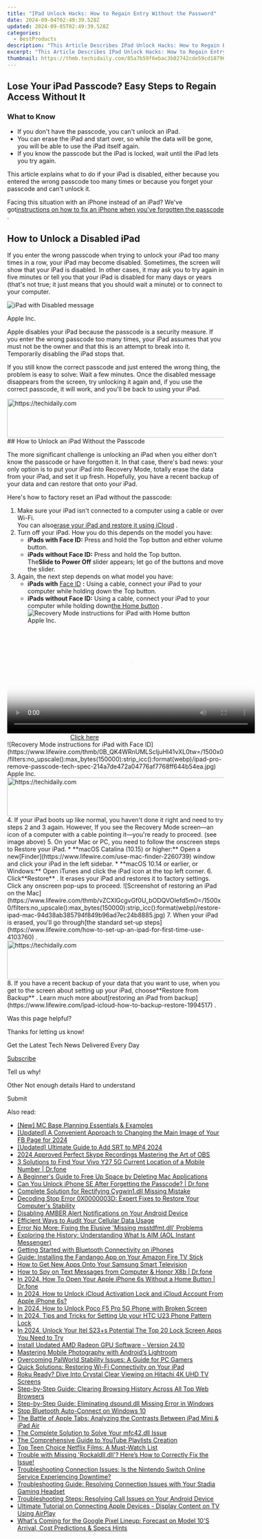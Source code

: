 ```yaml
---
title: "IPad Unlock Hacks: How to Regain Entry Without the Password"
date: 2024-09-04T02:49:39.528Z
updated: 2024-09-05T02:49:39.528Z
categories:
  - BestProducts
description: "This Article Describes IPad Unlock Hacks: How to Regain Entry Without the Password"
excerpt: "This Article Describes IPad Unlock Hacks: How to Regain Entry Without the Password"
thumbnail: https://thmb.techidaily.com/85a7b59f6ebac3b02742cde59cd187960869a90caaaa91e9c7ebf00da17adc0d.jpg
---
```


## Lose Your iPad Passcode? Easy Steps to Regain Access Without It
### What to Know

* If you don't have the passcode, you can't unlock an iPad.
* You can erase the iPad and start over, so while the data will be gone, you will be able to use the iPad itself again.
* If you know the passcode but the iPad is locked, wait until the iPad lets you try again.

 This article explains what to do if your iPad is disabled, either because you entered the wrong passcode too many times or because you forget your passcode and can't unlock it.

 Facing this situation with an iPhone instead of an iPad? We've got[instructions on how to fix an iPhone when you've forgotten the passcode](https://www.lifewire.com/fix-forget-your-iphone-passcode-2000279) .

## How to Unlock a Disabled iPad

 If you enter the wrong passcode when trying to unlock your iPad too many times in a row, your iPad may become disabled. Sometimes, the screen will show that your iPad is disabled. In other cases, it may ask you to try again in five minutes or tell you that your iPad is disabled for many days or years (that's not true; it just means that you should wait a minute) or to connect to your computer.

![iPad with Disabled message](https://www.lifewire.com/thmb/_fQ8cMGeZYhQXoL7cQ2oT5VzNqM=/1500x0/filters:no_upscale():max_bytes(150000):strip_icc():format(webp)/ios13-ipad-pro-forgot-passcode-26286b5c85ae44e1ac6f124c31a2e6ed.jpg)

Apple Inc.

 Apple disables your iPad because the passcode is a security measure. If you enter the wrong passcode too many times, your iPad assumes that you must not be the owner and that this is an attempt to break into it. Temporarily disabling the iPad stops that.

 If you still know the correct passcode and just entered the wrong thing, the problem is easy to solve: Wait a few minutes. Once the disabled message disappears from the screen, try unlocking it again and, if you use the correct passcode, it will work, and you'll be back to using your iPad.

<!-- affiliate ads begin -->
<a href="https://appsumo.8odi.net/c/5597632/2137380/7443" target="_top" id="2137380">
  <img src="//a.impactradius-go.com/display-ad/7443-2137380" border="0" alt="https://techidaily.com" width="728" height="90"/>
</a>
<img height="0" width="0" src="https://appsumo.8odi.net/i/5597632/2137380/7443" style="position:absolute;visibility:hidden;" border="0" />
<!-- affiliate ads end -->
## How to Unlock an iPad Without the Passcode

 The more significant challenge is unlocking an iPad when you either don't know the passcode or have forgotten it. In that case, there's bad news: your only option is to put your iPad into Recovery Mode, totally erase the data from your iPad, and set it up fresh. Hopefully, you have a recent backup of your data and can restore that onto your iPad.

 Here's how to factory reset an iPad without the passcode:

1. Make sure your iPad isn't connected to a computer using a cable or over Wi-Fi.  
 You can also[erase your iPad and restore it using iCloud](https://www.lifewire.com/erase-your-ipad-remotely-4103755) .
2. Turn off your iPad. How you do this depends on the model you have:  
   * **iPads with Face ID:** Press and hold the Top button and either volume button.  
   * **iPads without Face ID:** Press and hold the Top button.  
 The**Slide to Power Off** slider appears; let go of the buttons and move the slider.
3. Again, the next step depends on what model you have:  
   * **iPads with** [Face ID](https://www.lifewire.com/face-id-4151714) **:** Using a cable, connect your iPad to your computer while holding down the Top button.  
   * **iPads without Face ID:** Using a cable, connect your iPad to your computer while holding down[the Home button](https://www.lifewire.com/what-is-ipad-home-button-1994353) .  
![Recovery Mode instructions for iPad with Home button](https://www.lifewire.com/thmb/kkCNjlj7plm6A1Oum6X4yKCVfA4=/1500x0/filters:no_upscale():max_bytes(150000):strip_icc():format(webp)/ipad-air-remove-passcode-tech-spec-c9787c46be05447a833dd8985ca9e61b.jpg)  
Apple Inc.  
<!-- affiliate ads begin -->
<span id="1983446">
					<video width="576" height="240" style="cursor:pointer"
           poster="//a.impactradius-go.com/display-clicktoplayimage/1983446.png"
           onclick="if(!this.playClicked){this.play();this.setAttribute('controls',true);this.playClicked=true;}">
	   <source src="//a.impactradius-go.com/display-ad/22993-1983446">
	   <img src="//a.impactradius-go.com/display-clicktoplayimage/1983446.png" style="border: none; height: 100%; width: 100%; object-fit: contain">
	</video>
	<div style="width:360px;text-align:center"><a href="javascript:window.open(decodeURIComponent('https%3A%2F%2Fhomestyler.sjv.io%2Fc%2F5597632%2F1983446%2F22993'), '_blank');void(0);">Click here</a></div>
</span>
<img height="0" width="0" src="https://imp.pxf.io/i/5597632/1983446/22993" style="position:absolute;visibility:hidden;" border="0" />
<!-- affiliate ads end -->
![Recovery Mode instructions for iPad with Face ID](https://www.lifewire.com/thmb/0B_QK4WRnUMLScIjuHI41vXL0tw=/1500x0/filters:no_upscale():max_bytes(150000):strip_icc():format(webp)/ipad-pro-remove-passcode-tech-spec-214a7de472a04776af7768ff644b54ea.jpg)  
 Apple Inc.
<!-- affiliate ads begin -->
<a href="https://appsumo.8odi.net/c/5597632/2094422/7443" target="_top" id="2094422">
  <img src="//a.impactradius-go.com/display-ad/7443-2094422" border="0" alt="https://techidaily.com" width="728" height="90"/>
</a>
<img height="0" width="0" src="https://appsumo.8odi.net/i/5597632/2094422/7443" style="position:absolute;visibility:hidden;" border="0" />
<!-- affiliate ads end -->
4. If your iPad boots up like normal, you haven't done it right and need to try steps 2 and 3 again.  
 However, If you see the Recovery Mode screen—an icon of a computer with a cable pointing it—you're ready to proceed. (see image above)
5. On your Mac or PC, you need to follow the onscreen steps to Restore your iPad.  
   * **macOS Catalina (10.15) or higher:** Open a new[Finder](https://www.lifewire.com/use-mac-finder-2260739) window and click your iPad in the left sidebar.  
   * **macOS 10.14 or earlier, or Windows:** Open iTunes and click the iPad icon at the top left corner.
6. Click**Restore** . It erases your iPad and restores it to factory settings. Click any onscreen pop-ups to proceed.  
![Screenshot of restoring an iPad on the Mac](https://www.lifewire.com/thmb/vZCXlGcgvGf0U_bODQVOIefd5m0=/1500x0/filters:no_upscale():max_bytes(150000):strip_icc():format(webp)/restore-ipad-mac-94d38ab385794f849b96ad7ec24b8885.jpg)
7. When your iPad is erased, you'll go through[the standard set-up steps](https://www.lifewire.com/how-to-set-up-an-ipad-for-first-time-use-4103760) .
<!-- affiliate ads begin -->
<a href="https://appsumo.8odi.net/c/5597632/2075472/7443" target="_top" id="2075472">
  <img src="//a.impactradius-go.com/display-ad/7443-2075472" border="0" alt="https://techidaily.com" width="728" height="90"/>
</a>
<img height="0" width="0" src="https://appsumo.8odi.net/i/5597632/2075472/7443" style="position:absolute;visibility:hidden;" border="0" />
<!-- affiliate ads end -->
8. If you have a recent backup of your data that you want to use, when you get to the screen about setting up your iPad, choose**Restore from Backup** .  
 Learn much more about[restoring an iPad from backup](https://www.lifewire.com/ipad-icloud-how-to-backup-restore-1994517) .

Was this page helpful?

Thanks for letting us know!

 Get the Latest Tech News Delivered Every Day

[Subscribe](https://www.lifewire.com/#)

Tell us why!

 Other  Not enough details  Hard to understand

 Submit

<ins class="adsbygoogle"
     style="display:block"
     data-ad-format="autorelaxed"
     data-ad-client="ca-pub-7571918770474297"
     data-ad-slot="1223367746"></ins>



<ins class="adsbygoogle"
     style="display:block"
     data-ad-client="ca-pub-7571918770474297"
     data-ad-slot="8358498916"
     data-ad-format="auto"
     data-full-width-responsive="true"></ins>

<span class="atpl-alsoreadstyle">Also read:</span>
<div><ul>
<li><a href="https://remote-screen-capture.techidaily.com/new-mc-base-planning-essentials-and-examples/"><u>[New] MC Base Planning  Essentials & Examples</u></a></li>
<li><a href="https://facebook-videos.techidaily.com/updated-a-convenient-approach-to-changing-the-main-image-of-your-fb-page-for-2024/"><u>[Updated] A Convenient Approach to Changing the Main Image of Your FB Page for 2024</u></a></li>
<li><a href="https://some-guidance.techidaily.com/updated-ultimate-guide-to-add-srt-to-mp4-2024/"><u>[Updated] Ultimate Guide to Add SRT to MP4 2024</u></a></li>
<li><a href="https://video-capture.techidaily.com/2024-approved-perfect-skype-recordings-mastering-the-art-of-obs/"><u>2024 Approved  Perfect Skype Recordings  Mastering the Art of OBS</u></a></li>
<li><a href="https://android-location-track.techidaily.com/3-solutions-to-find-your-vivo-y27-5g-current-location-of-a-mobile-number-drfone-by-drfone-virtual-android/"><u>3 Solutions to Find Your Vivo Y27 5G Current Location of a Mobile Number | Dr.fone</u></a></li>
<li><a href="https://tech-recovery.techidaily.com/a-beginners-guide-to-free-up-space-by-deleting-mac-applications/"><u>A Beginner's Guide to Free Up Space by Deleting Mac Applications</u></a></li>
<li><a href="https://iphone-unlock.techidaily.com/can-you-unlock-iphone-se-after-forgetting-the-passcode-drfone-by-drfone-ios/"><u>Can You Unlock iPhone SE After Forgetting the Passcode? | Dr.fone</u></a></li>
<li><a href="https://tech-recovery.techidaily.com/complete-solution-for-rectifying-cygwin1dll-missing-mistake/"><u>Complete Solution for Rectifying Cygwin1.dll Missing Mistake</u></a></li>
<li><a href="https://tech-recovery.techidaily.com/decoding-stop-error-0x0000003d-expert-fixes-to-restore-your-computers-stability/"><u>Decoding Stop Error 0X0000003D: Expert Fixes to Restore Your Computer's Stability</u></a></li>
<li><a href="https://tech-recovery.techidaily.com/disabling-amber-alert-notifications-on-your-android-device/"><u>Disabling AMBER Alert Notifications on Your Android Device</u></a></li>
<li><a href="https://tech-recovery.techidaily.com/efficient-ways-to-audit-your-cellular-data-usage/"><u>Efficient Ways to Audit Your Cellular Data Usage</u></a></li>
<li><a href="https://tech-recovery.techidaily.com/error-no-more-fixing-the-elusive-missing-msstdfmtdll-problems/"><u>Error No More: Fixing the Elusive 'Missing msstdfmt.dll' Problems</u></a></li>
<li><a href="https://tech-recovery.techidaily.com/exploring-the-history-understanding-what-is-aim-aol-instant-messenger/"><u>Exploring the History: Understanding What Is AIM (AOL Instant Messenger)</u></a></li>
<li><a href="https://fox-that.techidaily.com/getting-started-with-bluetooth-connectivity-on-iphones/"><u>Getting Started with Bluetooth Connectivity on iPhones</u></a></li>
<li><a href="https://tech-recovery.techidaily.com/guide-installing-the-fandango-app-on-your-amazon-fire-tv-stick/"><u>Guide: Installing the Fandango App on Your Amazon Fire TV Stick</u></a></li>
<li><a href="https://tech-recovery.techidaily.com/how-to-get-new-apps-onto-your-samsung-smart-television/"><u>How to Get New Apps Onto Your Samsung Smart Television</u></a></li>
<li><a href="https://android-location-track.techidaily.com/how-to-spy-on-text-messages-from-computer-and-honor-x8b-drfone-by-drfone-virtual-android/"><u>How to Spy on Text Messages from Computer & Honor X8b | Dr.fone</u></a></li>
<li><a href="https://iphone-unlock.techidaily.com/in-2024-how-to-open-your-apple-iphone-6s-without-a-home-button-drfone-by-drfone-ios/"><u>In 2024, How To Open Your Apple iPhone 6s Without a Home Button | Dr.fone</u></a></li>
<li><a href="https://activate-lock.techidaily.com/in-2024-how-to-unlock-icloud-activation-lock-and-icloud-account-from-apple-iphone-6s-by-drfone-ios/"><u>In 2024, How to Unlock iCloud Activation Lock and iCloud Account From Apple iPhone 6s?</u></a></li>
<li><a href="https://easy-unlock-android.techidaily.com/in-2024-how-to-unlock-poco-f5-pro-5g-phone-with-broken-screen-by-drfone-android/"><u>In 2024, How to Unlock Poco F5 Pro 5G Phone with Broken Screen</u></a></li>
<li><a href="https://android-unlock.techidaily.com/in-2024-tips-and-tricks-for-setting-up-your-htc-u23-phone-pattern-lock-by-drfone-android/"><u>In 2024, Tips and Tricks for Setting Up your HTC U23 Phone Pattern Lock</u></a></li>
<li><a href="https://unlock-android.techidaily.com/in-2024-unlock-your-itel-s23pluss-potential-the-top-20-lock-screen-apps-you-need-to-try-by-drfone-android/"><u>In 2024, Unlock Your Itel S23+s Potential The Top 20 Lock Screen Apps You Need to Try</u></a></li>
<li><a href="https://tech-recovery.techidaily.com/install-updated-amd-radeon-gpu-software-version-2410/"><u>Install Updated AMD Radeon GPU Software - Version 24.10</u></a></li>
<li><a href="https://fox-links.techidaily.com/mastering-mobile-photography-with-androids-lightroom/"><u>Mastering Mobile Photography with Android’s Lightroom</u></a></li>
<li><a href="https://win-solutions.techidaily.com/overcoming-palworld-stability-issues-a-guide-for-pc-gamers/"><u>Overcoming PalWorld Stability Issues: A Guide for PC Gamers</u></a></li>
<li><a href="https://tech-renaissance.techidaily.com/quick-solutions-restoring-wi-fi-connectivity-on-your-ipad/"><u>Quick Solutions: Restoring Wi-Fi Connectivity on Your iPad</u></a></li>
<li><a href="https://tech-recovery.techidaily.com/roku-ready-dive-into-crystal-clear-viewing-on-hitachi-4k-uhd-tv-screens/"><u>Roku Ready? Dive Into Crystal Clear Viewing on Hitachi 4K UHD TV Screens</u></a></li>
<li><a href="https://tech-recovery.techidaily.com/step-by-step-guide-clearing-browsing-history-across-all-top-web-browsers/"><u>Step-by-Step Guide: Clearing Browsing History Across All Top Web Browsers</u></a></li>
<li><a href="https://tech-recovery.techidaily.com/step-by-step-guide-eliminating-dsounddll-missing-error-in-windows/"><u>Step-by-Step Guide: Eliminating dsound.dll Missing Error in Windows</u></a></li>
<li><a href="https://driver-error.techidaily.com/stop-bluetooth-auto-connect-on-windows-10/"><u>Stop Bluetooth Auto-Connect on Windows 10</u></a></li>
<li><a href="https://tech-recovery.techidaily.com/the-battle-of-apple-tabs-analyzing-the-contrasts-between-ipad-mini-and-ipad-air/"><u>The Battle of Apple Tabs: Analyzing the Contrasts Between iPad Mini & iPad Air</u></a></li>
<li><a href="https://tech-recovery.techidaily.com/the-complete-solution-to-solve-your-mfc42dll-issue/"><u>The Complete Solution to Solve Your mfc42.dll Issue</u></a></li>
<li><a href="https://youtube-video-recordings.techidaily.com/the-comprehensive-guide-to-youtube-playlists-creation/"><u>The Comprehensive Guide to YouTube Playlists Creation</u></a></li>
<li><a href="https://tech-recovery.techidaily.com/top-teen-choice-netflix-films-a-must-watch-list/"><u>Top Teen Choice Netflix Films: A Must-Watch List</u></a></li>
<li><a href="https://tech-recovery.techidaily.com/1722884739123-trouble-with-missing-rockaldlldll-heres-how-to-correctly-fix-the-issue/"><u>Trouble with Missing 'Rockaldll.dll'? Here’s How to Correctly Fix the Issue!</u></a></li>
<li><a href="https://tech-recovery.techidaily.com/troubleshooting-connection-issues-is-the-nintendo-switch-online-service-experiencing-downtime/"><u>Troubleshooting Connection Issues: Is the Nintendo Switch Online Service Experiencing Downtime?</u></a></li>
<li><a href="https://tech-recovery.techidaily.com/troubleshooting-guide-resolving-connection-issues-with-your-stadia-gaming-headset/"><u>Troubleshooting Guide: Resolving Connection Issues with Your Stadia Gaming Headset</u></a></li>
<li><a href="https://tech-recovery.techidaily.com/troubleshooting-steps-resolving-call-issues-on-your-android-device/"><u>Troubleshooting Steps: Resolving Call Issues on Your Android Device</u></a></li>
<li><a href="https://tech-recovery.techidaily.com/ultimate-tutorial-on-connecting-apple-devices-display-content-on-tv-using-airplay/"><u>Ultimate Tutorial on Connecting Apple Devices - Display Content on TV Using AirPlay</u></a></li>
<li><a href="https://tech-recovery.techidaily.com/whats-coming-for-the-google-pixel-lineup-forecast-on-model-10s-arrival-cost-predictions-and-specs-hints/"><u>What's Coming for the Google Pixel Lineup: Forecast on Model 10'S Arrival, Cost Predictions & Specs Hints</u></a></li>
</ul></div>
